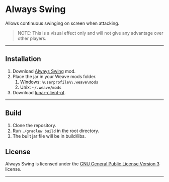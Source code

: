 # Always Swing
Allows continuous swinging on screen when attacking.
> NOTE: This is a visual effect only and will not give any advantage over other players.
---

## Installation
1. Download [Always Swing](https://github.com/Syz66/AlwaysSwing/releases/latest) mod.
2. Place the jar in your Weave mods folder.
   1. Windows: `%userprofile%\.weave\mods`
   2. Unix: `~/.weave/mods`
3. Download [lunar-client-qt](https://github.com/Youded-byte/lunar-client-qt/releases/latest).

---

## Build
1. Clone the repository.
2. Run `./gradlew build` in the root directory.
3. The built jar file will be in build/libs.

## License
Always Swing is licensed under the [GNU General Public License Version 3](https://github.com/Syz66/AlwaysSwing/blob/main/LICENSE) license.

---
